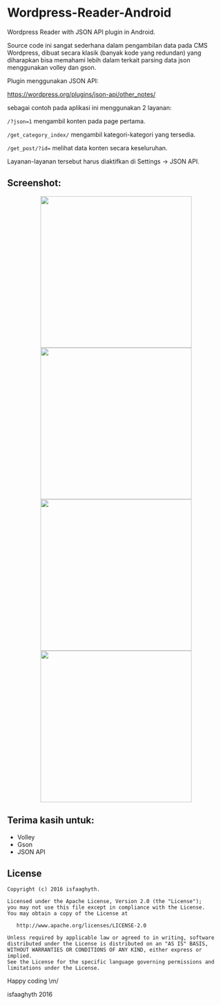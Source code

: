 # Wordpress-Reader-Android
Wordpress Reader with JSON API plugin in Android.

Source code ini sangat sederhana dalam pengambilan data pada CMS Wordpress, dibuat secara klasik (banyak kode yang redundan) yang diharapkan bisa memahami lebih dalam terkait parsing data json menggunakan volley dan gson.


Plugin menggunakan JSON API:

https://wordpress.org/plugins/json-api/other_notes/

sebagai contoh pada aplikasi ini menggunakan 2 layanan:

`/?json=1` mengambil konten pada page pertama.

`/get_category_index/` mengambil kategori-kategori yang tersedia.

`/get_post/?id=` melihat data konten secara keseluruhan.

Layanan-layanan tersebut harus diaktifkan di Settings -> JSON API.


## Screenshot:
<p align="center">
  <img src="https://s19.postimg.org/ib43aqaoj/photo_2016_08_14_01_59_18.jpg" width="350"/>
  <img src="https://s19.postimg.org/yamqua6qb/photo_2016_08_14_01_59_20.jpg" width="350"/>
  <img src="https://s19.postimg.org/ho56l7dsj/photo_2016_08_14_01_59_25.jpg" width="350"/>
  <img src="https://s19.postimg.org/9wogmn9n7/photo_2016_08_14_01_59_27.jpg" width="350"/>
</p>

## Terima kasih untuk:
- Volley
- Gson
- JSON API


## License

```
Copyright (c) 2016 isfaaghyth.

Licensed under the Apache License, Version 2.0 (the "License");
you may not use this file except in compliance with the License.
You may obtain a copy of the License at

   http://www.apache.org/licenses/LICENSE-2.0

Unless required by applicable law or agreed to in writing, software
distributed under the License is distributed on an "AS IS" BASIS,
WITHOUT WARRANTIES OR CONDITIONS OF ANY KIND, either express or implied.
See the License for the specific language governing permissions and
limitations under the License.
```

Happy coding \m/

isfaaghyth 2016
